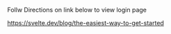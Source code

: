 Follw Directions on link below to view login page

https://svelte.dev/blog/the-easiest-way-to-get-started
